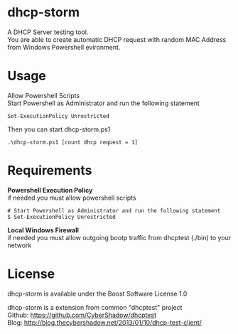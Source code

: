 # dhcp-storm
A DHCP Server testing tool.  
You are able to create automatic DHCP request with random MAC Address from Windows Powershell evironment.

# Usage
Allow Powershell Scripts  
Start Powershell as Administrator and run the following statement

    Set-ExecutionPolicy Unrestricted 

Then you can start dhcp-storm.ps1

    .\dhcp-storm.ps1 [count dhcp request = 1]
    
    
# Requirements    

**Powershell Execution Policy**  
if needed you must allow powershell scripts

    # Start Powershell as Administrator and run the following statement
    $ Set-ExecutionPolicy Unrestricted 
    
**Local Windows Firewall**  
if needed you must allow outgoing bootp traffic from dhcptest (./bin) to your network    
    
# License
dhcp-storm is available under the Boost Software License 1.0

dhcp-storm is a extension from common "dhcptest" project  
Github: https://github.com/CyberShadow/dhcptest  
Blog: http://blog.thecybershadow.net/2013/01/10/dhcp-test-client/  